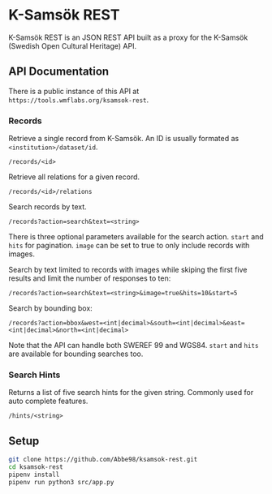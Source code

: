 # K-Samsök REST

K-Samsök REST is an JSON REST API built as a proxy for the K-Samsök (Swedish Open Cultural Heritage) API.

## API Documentation

There is a public instance of this API at `https://tools.wmflabs.org/ksamsok-rest`.

### Records

Retrieve a single record from K-Samsök. An ID is usually formated as `<institution>/dataset/id`.

```
/records/<id>
```

Retrieve all relations for a given record.

```
/records/<id>/relations
```

Search records by text.

```
/records?action=search&text=<string>
```

There is three optional parameters available for the search action. `start` and `hits` for pagination. `image` can be set to true to only include records with images.

Search by text limited to records with images while skiping the first five results and limit the number of responses to ten:

```
/records?action=search&text=<string>&image=true&hits=10&start=5
```

Search by bounding box:

```
/records?action=bbox&west=<int|decimal>&south=<int|decimal>&east=<int|decimal>&north=<int|decimal>
```

Note that the API can handle both SWEREF 99 and WGS84. `start` and `hits` are available for bounding searches too.

### Search Hints

Returns a list of five search hints for the given string. Commonly used for auto complete features.

```
/hints/<string>
```

## Setup

```bash
git clone https://github.com/Abbe98/ksamsok-rest.git
cd ksamsok-rest
pipenv install
pipenv run python3 src/app.py
```

